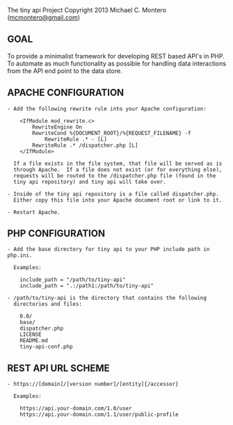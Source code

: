 The tiny api Project
Copyright 2013 Michael C. Montero (mcmontero@gmail.com)

GOAL
----

To provide a minimalist framework for developing REST based API's in PHP.  To
automate as much functionality as possible for handling data interactions from
the API end point to the data store.

APACHE CONFIGURATION
--------------------
    - Add the following rewrite rule into your Apache configuration:

        <IfModule mod_rewrite.c>
            RewriteEngine On
            RewriteCond %{DOCUMENT_ROOT}/%{REQUEST_FILENAME} -f
                RewriteRule .* - [L]
            RewriteRule .* /dispatcher.php [L]
        </IfModule>

      If a file exists in the file system, that file will be served as is
      through Apache.  If a file does not exist (or for everything else),
      requests will be routed to the /dispatcher.php file (found in the
      tiny api repository) and tiny api will take over.

    - Inside of the tiny api repository is a file called dispatcher.php.
      Either copy this file into your Apache document root or link to it.

    - Restart Apache.

PHP CONFIGURATION
-----------------

    - Add the base directory for tiny api to your PHP include path in php.ini.

      Examples:

        include_path = "/path/to/tiny-api"
        include_path = ".:/path1:/path/to/tiny-api"

    - /path/to/tiny-api is the directory that contains the following
      directories and files:

        0.0/
        base/
        dispatcher.php
        LICENSE
        README.md
        tiny-api-conf.php

REST API URL SCHEME
-------------------
    - https://[domain]/[version number]/[entity]{/accessor}

      Examples:

        https://api.your-domain.com/1.0/user
        https://api.your-domain.com/1.1/user/public-profile
